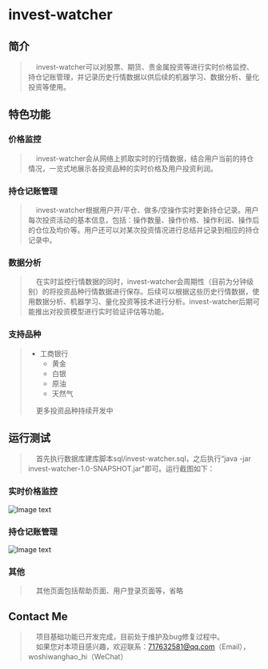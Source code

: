 # invest-watcher
## 简介
>&nbsp;&nbsp;&nbsp;&nbsp;invest-watcher可以对股票、期货、贵金属投资等进行实时价格监控、持仓记账管理，并记录历史行情数据以供后续的机器学习、数据分析、量化投资等使用。
## 特色功能
### 价格监控
>&nbsp;&nbsp;&nbsp;&nbsp;invest-watcher会从网络上抓取实时的行情数据，结合用户当前的持仓情况，一览式地展示各投资品种的实时价格及用户投资利润。    
### 持仓记账管理
>&nbsp;&nbsp;&nbsp;&nbsp;invest-watcher根据用户开/平仓、做多/空操作实时更新持仓记录。用户每次投资活动的基本信息，包括：操作数量、操作价格、操作利润、操作后的仓位及均价等。用户还可以对某次投资情况进行总结并记录到相应的持仓记录中。
### 数据分析   
>&nbsp;&nbsp;&nbsp;&nbsp;在实时监控行情数据的同时，invest-watcher会周期性（目前为分钟级别）的将投资品种行情数据进行保存。后续可以根据这些历史行情数据，使用数据分析、机器学习、量化投资等技术进行分析。invest-watcher后期可能推出对投资模型进行实时验证评估等功能。
### 支持品种
>+ 工商银行
>   + 黄金
>   + 白银
>   + 原油
>   + 天然气   
>
> &nbsp;&nbsp;&nbsp;&nbsp;更多投资品种持续开发中
## 运行测试
>&nbsp;&nbsp;&nbsp;&nbsp;首先执行数据库建库脚本sql/invest-watcher.sql，之后执行“java -jar invest-watcher-1.0-SNAPSHOT.jar"即可。运行截图如下：
### 实时价格监控
![Image text](https://github.com/haoshen/invest-watcher/blob/master/screenshot/market.png)
### 持仓记账管理
![Image text](https://github.com/haoshen/invest-watcher/blob/master/screenshot/hold.png)
### 其他
>&nbsp;&nbsp;&nbsp;&nbsp;其他页面包括帮助页面、用户登录页面等，省略
## Contact Me
>&nbsp;&nbsp;&nbsp;&nbsp;项目基础功能已开发完成，目前处于维护及bug修复过程中。  
>&nbsp;&nbsp;&nbsp;&nbsp;如果您对本项目感兴趣，欢迎联系：717632581@qq.com（Email），woshiwanghao_hi（WeChat）
